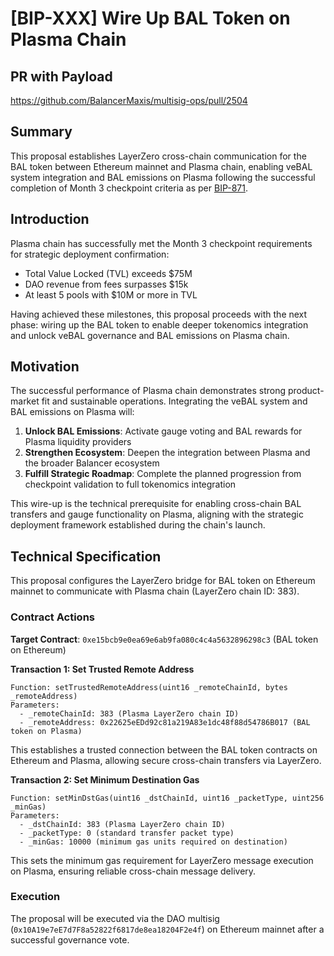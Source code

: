 # [BIP-XXX] Wire Up BAL Token on Plasma Chain

## PR with Payload
https://github.com/BalancerMaxis/multisig-ops/pull/2504

## Summary

This proposal establishes LayerZero cross-chain communication for the BAL token between Ethereum mainnet and Plasma chain, enabling veBAL system integration and BAL emissions on Plasma following the successful completion of Month 3 checkpoint criteria as per [BIP-871](https://forum.balancer.fi/t/bip-874-urgent-proposal-deploy-balancer-v3-on-plasma/6834).

## Introduction

Plasma chain has successfully met the Month 3 checkpoint requirements for strategic deployment confirmation:
- Total Value Locked (TVL) exceeds $75M
- DAO revenue from fees surpasses $15k
- At least 5 pools with $10M or more in TVL

Having achieved these milestones, this proposal proceeds with the next phase: wiring up the BAL token to enable deeper tokenomics integration and unlock veBAL governance and BAL emissions on Plasma chain.

## Motivation

The successful performance of Plasma chain demonstrates strong product-market fit and sustainable operations. Integrating the veBAL system and BAL emissions on Plasma will:

1. **Unlock BAL Emissions**: Activate gauge voting and BAL rewards for Plasma liquidity providers
2. **Strengthen Ecosystem**: Deepen the integration between Plasma and the broader Balancer ecosystem
3. **Fulfill Strategic Roadmap**: Complete the planned progression from checkpoint validation to full tokenomics integration

This wire-up is the technical prerequisite for enabling cross-chain BAL transfers and gauge functionality on Plasma, aligning with the strategic deployment framework established during the chain's launch.

## Technical Specification

This proposal configures the LayerZero bridge for BAL token on Ethereum mainnet to communicate with Plasma chain (LayerZero chain ID: 383).

### Contract Actions

**Target Contract**: `0xe15bcb9e0ea69e6ab9fa080c4c4a5632896298c3` (BAL token on Ethereum)

**Transaction 1: Set Trusted Remote Address**
```
Function: setTrustedRemoteAddress(uint16 _remoteChainId, bytes _remoteAddress)
Parameters:
  - _remoteChainId: 383 (Plasma LayerZero chain ID)
  - _remoteAddress: 0x22625eEDd92c81a219A83e1dc48f88d54786B017 (BAL token on Plasma)
```

This establishes a trusted connection between the BAL token contracts on Ethereum and Plasma, allowing secure cross-chain transfers via LayerZero.

**Transaction 2: Set Minimum Destination Gas**
```
Function: setMinDstGas(uint16 _dstChainId, uint16 _packetType, uint256 _minGas)
Parameters:
  - _dstChainId: 383 (Plasma LayerZero chain ID)
  - _packetType: 0 (standard transfer packet type)
  - _minGas: 10000 (minimum gas units required on destination)
```

This sets the minimum gas requirement for LayerZero message execution on Plasma, ensuring reliable cross-chain message delivery.

### Execution

The proposal will be executed via the DAO multisig (`0x10A19e7eE7d7F8a52822f6817de8ea18204F2e4f`) on Ethereum mainnet after a successful governance vote.
